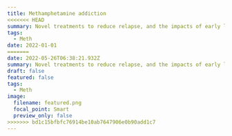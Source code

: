 ```yaml
---
title: Methamphetamine addiction
<<<<<<< HEAD
summary: Novel treatments to reduce relapse, and the impacts of early life stress.
tags:
  - Meth
date: 2022-01-01
=======
date: 2022-05-26T06:38:21.932Z
summary: Novel treatments to reduce relapse, and the impacts of early life stress.
draft: false
featured: false
tags:
  - Meth
image:
  filename: featured.png
  focal_point: Smart
  preview_only: false
>>>>>>> bd1c15bfbfc76914be10ab7647906e0b90add1c7
---
```


